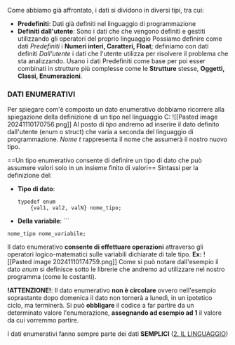 Come abbiamo già affrontato, i dati si dividono in diversi tipi, tra cui:
- **Predefiniti**: Dati già definiti nel linguaggio di programmazione 
- **Definiti dall'utente**: Sono i dati che che vengono definiti e gestiti utilizzando gli operatori del proprio linguaggio
Possiamo definire come dati *Predefiniti* i **Numeri interi, Caratteri, Float**; definiamo con dati definiti *Dall'utente* i dati che l'utente utilizza per risolvere il problema che sta analizzando. Usano i dati Predefiniti come base per poi esser combinati in strutture più complesse come le **Strutture** stesse, **Oggetti, Classi, Enumerazioni**. 

### DATI ENUMERATIVI
Per spiegare com'è composto un dato enumerativo dobbiamo ricorrere alla spiegazione della definizione di un tipo nel linguaggio C:
![[Pasted image 20241110170756.png]]
Al posto di *tipo* andremo ad inserire il dato definito dall'utente (enum o struct) che varia a seconda del linguaggio di programmazione.
*Nome t* rappresenta il nome che assumerà il nostro nuovo tipo.

==Un tipo enumerativo consente di definire un tipo di dato che può assumere valori solo in un insieme finito di valori==
Sintassi per la definizione del:
- **Tipo di dato**:
	```
	typedef enum
		{val1, val2, valN} nome_tipo;
	```
- **Della variabile**: ```
``` 
nome_tipo nome_variabile;
```

Il dato enumerativo **consente di effettuare operazioni** attraverso gli operatori logico-matematici sulle variabili dichiarate di tale tipo.
**Ex:**
![[Pasted image 20241110174759.png]]
Come si può notare dall'esempio il dato *enum* si definisce sotto le librerie che andremo ad utilizzare nel nostro programma (come le costanti).

**!ATTENZIONE!**:
Il dato enumerativo **non è circolare** ovvero nell'esempio soprastante dopo domenica il dato non tornerà a lunedì, in un ipotetico ciclo, ma terminerà.
Si può **obbligare** il codice a far partire da un determinato valore l'enumerazione, **assegnando ad esempio ad 1** il valore da cui vorremmo partire.

I dati enumerativi fanno sempre parte dei dati **SEMPLICI** ([2. IL LINGUAGGIO](obsidian://open?vault=MarkDown&file=5%20LINGUAGGIO%2F2.%20IL%20LINGUAGGIO)) 